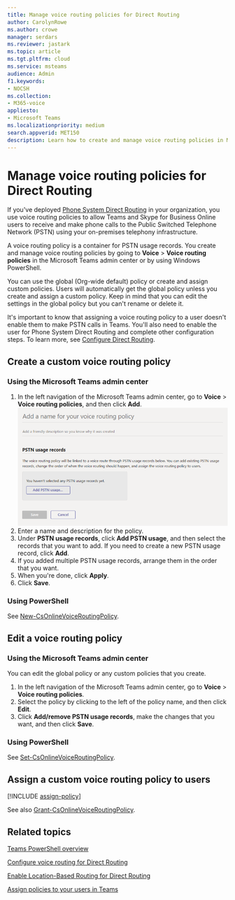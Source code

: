 ```yaml
---
title: Manage voice routing policies for Direct Routing
author: CarolynRowe
ms.author: crowe
manager: serdars
ms.reviewer: jastark
ms.topic: article
ms.tgt.pltfrm: cloud
ms.service: msteams
audience: Admin
f1.keywords:
- NOCSH
ms.collection: 
- M365-voice
appliesto: 
- Microsoft Teams
ms.localizationpriority: medium
search.appverid: MET150
description: Learn how to create and manage voice routing policies in Microsoft Teams. 
---
```


# Manage voice routing policies for Direct Routing

If you've deployed [Phone System Direct Routing](direct-routing-landing-page.md) in your organization, you use voice routing policies to allow Teams and Skype for Business Online users to receive and make phone calls to the Public Switched Telephone Network (PSTN) using your on-premises telephony infrastructure.

A voice routing policy is a container for PSTN usage records. You create and manage voice routing policies by going to **Voice** > **Voice routing policies** in the Microsoft Teams admin center or by using Windows PowerShell.

You can use the global (Org-wide default) policy or create and assign custom policies. Users will automatically get the global policy unless you create and assign a custom policy. Keep in mind that you can edit the settings in the global policy but you can't rename or delete it.

It's important to know that assigning a voice routing policy to a user doesn't enable them to make PSTN calls in Teams. You'll also need to enable the user for Phone System Direct Routing and complete other configuration steps. To learn more, see [Configure Direct Routing](direct-routing-configure.md).

## Create a custom voice routing policy

### Using the Microsoft Teams admin center

1. In the left navigation of the Microsoft Teams admin center, go to **Voice** > **Voice routing policies**, and then click **Add**.<br>
    ![Screenshot of the Add voice routing policy page in the Microsoft Teams admin center .](media/manage-voice-routing-policies.png) 
2. Enter a name and description for the policy.
3. Under **PSTN usage records**, click **Add PSTN usage**, and then select the records that you want to add. If you need to create a new PSTN usage record, click **Add**.
4. If you added multiple PSTN usage records, arrange them in the order that you want.
5. When you're done, click **Apply**.
6. Click **Save**.

### Using PowerShell

See [New-CsOnlineVoiceRoutingPolicy](/powershell/module/skype/new-csonlinevoiceroutingpolicy).

## Edit a voice routing policy

### Using the Microsoft Teams admin center

You can edit the global policy or any custom policies that you create.

1. In the left navigation of the Microsoft Teams admin center, go to **Voice** > **Voice routing policies**.
2. Select the policy by clicking to the left of the policy name, and then click **Edit**.
3. Click **Add/remove PSTN usage records**, make the changes that you want, and then click **Save**.

### Using PowerShell

See [Set-CsOnlineVoiceRoutingPolicy](/powershell/module/skype/set-csonlinevoiceroutingpolicy).

## Assign a custom voice routing policy to users

[!INCLUDE [assign-policy](includes/assign-policy.md)]

See also [Grant-CsOnlineVoiceRoutingPolicy](/powershell/module/skype/grant-csonlinevoiceroutingpolicy).

## Related topics

[Teams PowerShell overview](teams-powershell-overview.md)

[Configure voice routing for Direct Routing](direct-routing-voice-routing.md)

[Enable Location-Based Routing for Direct Routing](location-based-routing-enable.md)

[Assign policies to your users in Teams](assign-policies.md)